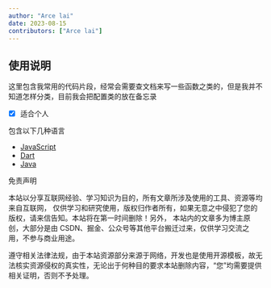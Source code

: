 ```yaml
---
author: "Arce lai"
date: 2023-08-15
contributors: ["Arce lai"]
---
```


## 使用说明



这里包含我常用的代码片段，经常会需要查文档来写一些函数之类的，但是我并不知道怎样分类，目前我会把配置类的放在备忘录

- [x] 适合个人

包含以下几种语言

- [JavaScript](/snippets/2.js/)
- [Dart](/snippets/4.dart/)
- [Java](/snippets/3.java/)

免责声明

本站以分享互联网经验、学习知识为目的，所有文章所涉及使用的工具、资源等均来自互联网， 仅供学习和研究使用，版权归作者所有，如果无意之中侵犯了您的版权，请来信告知。本站将在第一时间删除！另外， 本站内的文章多为博主原创，大部分是由 CSDN、掘金、公众号等其他平台搬迁过来，仅供学习交流之用，不参与商业用途。

遵守相关法律法规，由于本站资源部分来源于网络，开发也是使用开源模板，故无法核实资源侵权的真实性，无论出于何种目的要求本站删除内容，“您”均需要提供相关证明，否则不予处理。
